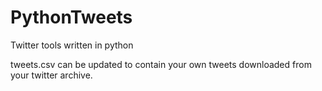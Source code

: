PythonTweets
============

Twitter tools written in python

tweets.csv can be updated to contain your own tweets downloaded from your twitter archive.

